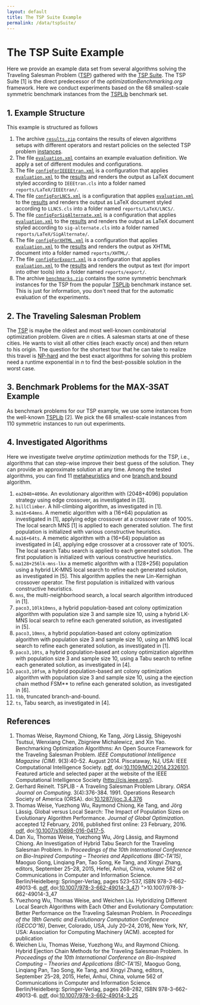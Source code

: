 ```yaml
---
layout: default
title: The TSP Suite Example
permalink: /data/tspSuite/
---
```

# The TSP Suite Example

Here we provide an example data set from several algorithms solving the Traveling Salesman Problem ([TSP](https://en.wikipedia.org/wiki/Travelling_salesman_problem)) gathered with the [TSP Suite](https://github.com/optimizationBenchmarking/tspSuite). The TSP Suite&nbsp;[1] is the direct predecessor of the  *optimizationBenchmarking.org* framework. Here we conduct experiments based on the 68 smallest-scale symmetric benchmark instances from the [TSPLib](www.iwr.uni-heidelberg.de/groups/comopt/software/TSPLIB95/) benchmark set.

## 1. Example Structure

This example is structured as follows

1. The archive [`results.zip`](results.zip) contains the results of eleven algorithms setups with different operators and restart policies on the selected TSP problem [instances](benchmarks.zip).
3. The file [`evaluation.xml`](evaluation.xml) contains an example evaluation definition. We apply a set of different modules and configurations.
4. The file [`configForIEEEEtran.xml`](configForIEEEEtran.xml) is a configuration that applies [`evaluation.xml`](evaluation.xml) to the [results](results.zip) and renders the output as LaTeX document styled according to `IEEEtran.cls` into a folder named `reports/LaTeX/IEEEtran/`. 
6. The file [`configForLNCS.xml`](configForLNCS.xml) is a configuration that applies [`evaluation.xml`](evaluation.xml) to the [results](results.zip) and renders the output as LaTeX document styled according to `LLNCS.cls` into a folder named `reports/LaTeX/LNCS/`.
6. The file [`configForSigAlternate.xml`](configForSigAlternate.xml) is a configuration that applies [`evaluation.xml`](evaluation.xml) to the [results](results.zip) and renders the output as LaTeX document styled according to `sig-alternate.cls` into a folder named `reports/LaTeX/SigAlternate/`.
6. The file [`configForXHTML.xml`](configForXHTML.xml) is a configuration that applies [`evaluation.xml`](evaluation.xml) to the [results](results.zip) and renders the output as XHTML document into a folder named `reports/XHTML/`.
6. The file [`configForExport.xml`](configForExport.xml) is a configuration that applies [`evaluation.xml`](evaluation.xml) to the [results](results.zip) and renders the output as text (for import into other tools) into a folder named `reports/export/`.
3. The archive [`benchmarks.zip`](benchmarks.zip) contains the some symmetric benchmark instances for the TSP from the popular [TSPLib](www.iwr.uni-heidelberg.de/groups/comopt/software/TSPLIB95/) benchmark instance set. This is just for information, you don't need that for the automatic evaluation of the experiments.
 

## 2. The Traveling Salesman Problem

The [TSP](https://en.wikipedia.org/wiki/Travelling_salesman_problem) is maybe the oldest and most well-known combinatorial optimization problem. Given are *n* cities. A salesman starts at one of these cities. He wants to visit all other cities (each exactly once) and then return to his origin. The question for the shortest tour that he can take to realize this travel is [NP-hard](https://en.wikipedia.org/wiki/NP-hard) and the best exact algorithms for solving this problem need a runtime exponential in *n* to find the best-possible solution in the worst case.


## 3. Benchmark Problems for the MAX-3SAT Example

As benchmark problems for our TSP example, we use some instances from the well-known [TSPLib](www.iwr.uni-heidelberg.de/groups/comopt/software/TSPLIB95/)&nbsp;[2]. We pick the 68 smallest-scale instances from 110 symmetric instances to run out experiments.

## 4. Investigated Algorithms

Here we investigate twelve *anytime optimization* methods for the TSP, i.e., algorithms that can step-wise improve their best guess of the solution. They can provide an approximate solution at any time. Among the tested algorithms, you can find 11 [metaheuristics](https://en.wikipedia.org/wiki/Metaheuristic) and one [branch and bound](https://en.wikipedia.org/wiki/Branch_and_bound) algorithm.

1. `ea2048+4096e`. An evolutionary algorithm with (2048+4096) population strategy using edge crossover, as investigated in&nbsp;[3].
2. `hillClimber`. A hill-climbing algorithm, as investigated in&nbsp;[1].
3. `ma16+64mns`. A memetic algorithm with a (16+64) population as investigated in&nbsp;[1], applying edge crossover at a crossover rate of 100%. The local search MNS&nbsp;[1] is applied to each generated solution. The first population is initialized with various constructive heuristics.
3. `ma16+64ts`. A memetic algorithm with a (16+64) population as investigated in&nbsp;[4], applying edge crossover at a crossover rate of 100%. The local search Tabu search is applied to each generated solution. The first population is initialized with various constructive heuristics.
4. `ma128+256lk-mns-lkx` a memetic algorithm with a (128+256) population using a hybrid LK-MNS local search to refine each generated solution, as investigated in&nbsp;[5]. This algorithm applies the new Lin-Kernighan crossover operator. The first population is initialized with various constructive heuristics.
5. `mns`, the multi-neighborhood search, a local search algorithm introduced in&nbsp;[1].
6. `paco3,10lk10mns`, a hybrid population-based ant colony optimization algorithm with population size 3 and sample size 10, using a hybrid LK-MNS local search to refine each generated solution, as investigated in&nbsp;[5].
7. `paco3,10mns`, a hybrid population-based ant colony optimization algorithm with population size 3 and sample size 10, using an MNS local search to refine each generated solution, as investigated in&nbsp;[1].
8. `paco3,10ts`, a hybrid population-based ant colony optimization algorithm with population size 3 and sample size 10, using a Tabu search to refine each generated solution, as investigated in&nbsp;[4].
9. `paco3,10fsm`, a hybrid population-based ant colony optimization algorithm with population size 3 and sample size 10, using a the ejection chain method FSM** to refine each generated solution, as investigated in&nbsp;[6].
10. `tbb`, truncated branch-and-bound.
11. `ts`, Tabu search, as investigated in&nbsp;[4].

## References
1. Thomas Weise, Raymond Chiong, Ke Tang, Jörg Lässig, Shigeyoshi Tsutsui, Wenxiang Chen, Zbigniew Michalewicz, and Xin Yao. Benchmarking Optimization Algorithms: An Open Source Framework for the Traveling Salesman Problem. *IEEE Computational Intelligence Magazine (CIM)*. 9(3):40-52. August 2014. Piscataway, NJ, USA: IEEE Computational Intelligence Society. [pdf](http://www.it-weise.de/research/publications/WCTLTCMY2014BOAAOSFFTTSP/WCTLTCMY2014BOAAOSFFTTSP.pdf), doi:[10.1109/MCI.2014.2326101](http://dx.doi.org/10.1109/MCI.2014.2326101). Featured article and selected paper at the website of the IEEE Computational Intelligence Society (http://cis.ieee.org/).
2. Gerhard Reinelt. TSPLIB - A Traveling Salesman Problem Library. *ORSA Journal on Computing*. 3(4):376-384. 1991. Operations Research Society of America (ORSA). doi:[10.1287/ijoc.3.4.376](10.1287/ijoc.3.4.376)
3. Thomas Weise, Yuezhong Wu, Raymond Chiong, Ke Tang, and Jörg Lässig. Global versus Local Search: The Impact of Population Sizes on Evolutionary Algorithm Performance. *Journal of Global Optimization*. accepted 12&nbsp;February, 2016, published first online: 23&nbsp;February, 2016. [pdf](http://www.it-weise.de/research/publications/WWCTL2016GVLSTIOPSOEAP/WWCTL2016GVLSTIOPSOEAP.pdf), doi:[10.1007/s10898-016-0417-5](http://dx.doi.org/10.1007/s10898-016-0417-5).
4. Dan Xu, Thomas Weise, Yuezhong Wu, Jörg Lässig, and Raymond Chiong. An Investigation of Hybrid Tabu Search for the Traveling Salesman Problem. In *Proceedings of the 10th International Conference on Bio-Inspired Computing – Theories and Applications (BIC-TA'15)*, Maoguo Gong, Linqiang Pan, Tao Song, Ke Tang, and Xingyi Zhang, editors, September&nbsp;25–28, 2015, Hefei, Anhui, China, volume 562 of Communications in Computer and Information Science. Berlin/Heidelberg: Springer-Verlag, pages&nbsp;523–537, ISBN 978-3-662-49013-6. [pdf](http://www.it-weise.de/research/publications/XWWLC2015AIOHTSFTTSP/XWWLC2015AIOHTSFTTSP.pdf), doi:[10.1007/978-3-662-49014-3\_47](http://www.dx.doi.org/10.1007/978-3-662-49014-3_47)) ">10.1007/978-3-662-49014-3_47</a>
5. Yuezhong Wu, Thomas Weise, and Weichen Liu. Hybridizing Different Local Search Algorithms with Each Other and Evolutionary Computation: Better Performance on the Traveling Salesman Problem. In *Proceedings of the 18th Genetic and Evolutionary Computation Conference (GECCO'16)*, Denver, Colorado, USA, July&nbsp;20–24,&nbsp;2016, New York, NY, USA: Association for Computing Machinery (ACM). accepted for publication
6. Weichen Liu, Thomas Weise, Yuezhong Wu, and Raymond Chiong. Hybrid Ejection Chain Methods for the Traveling Salesman Problem. In *Proceedings of the 10th International Conference on Bio-Inspired Computing – Theories and Applications (BIC-TA'15)*, Maoguo Gong, Linqiang Pan, Tao Song, Ke Tang, and Xingyi Zhang, editors, September&nbsp;25–28, 2015, Hefei, Anhui, China, volume 562 of Communications in Computer and Information Science. Berlin/Heidelberg: Springer-Verlag, pages&nbsp;268–282, ISBN 978-3-662-49013-6. [pdf](http://www.it-weise.de/research/publications/LWWC2015HECMFTTSP/LWWC2015HECMFTTSP.pdf), doi:[10.1007/978-3-662-49014-3_25](http://dx.doi.org/10.1007/978-3-662-49014-3_25)